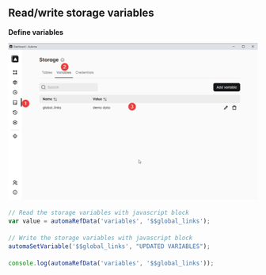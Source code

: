 ## Read/write storage variables

**Define variables**

![automa-storage-variable](images/automa-storage-variable.png)

```js
// Read the storage variables with javascript block
var value = automaRefData('variables', '$$global_links');

// Write the storage variables with javascript block
automaSetVariable('$$global_links', "UPDATED VARIABLES");

console.log(automaRefData('variables', '$$global_links'));
```
